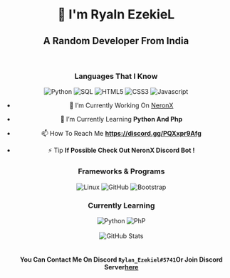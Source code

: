 
<div align="center">
  <h1 style="font-weight: bold;">👋 I'm Ryaln EzekieL</h1>
  <h2>A Random Developer From India</h2>
  <br/>
  <h3>Languages That I Know</h3>
  <div>
    <img alt="Python" src="https://img.shields.io/badge/-Python-040a16?style=for-the-badge&logo=python">
    <img alt="SQL" src="https://img.shields.io/badge/-SQL-040a16?style=for-the-badge&logo=postgresql">
    <img alt="HTML5" src="https://img.shields.io/badge/-HTML5-040a16?style=for-the-badge&logo=html5">
    <img alt="CSS3" src="https://img.shields.io/badge/-CSS3-040a16?style=for-the-badge&logo=css3">
    <img alt="Javascript" src="https://img.shields.io/badge/-Javascript-040a16?style=for-the-badge&logo=javascript">
  </div>

  - 🔭 I’m Currently Working On [NeronX](https://neronx.myvnc.com/)

- 🌱 I’m Currently Learning **Python And Php**

- 📫 How To Reach Me **https://discord.gg/PQXxpr9Afg**

- ⚡ Tip **If Possible Check Out NeronX Discord Bot !**

  
  <h3>Frameworks & Programs</h3>
  <div>

    <img alt="Linux" src="https://img.shields.io/badge/-Linux-040a16?style=for-the-badge&logo=linux">
    <img alt="GitHub" src="https://img.shields.io/badge/-GitHub-040a16?style=for-the-badge&logo=github">
    <img alt="Bootstrap" src="https://img.shields.io/badge/-Bootstrap-040a16?style=for-the-badge&logo=bootstrap">
  </div>

  <h3>Currently Learning</h3>
  <div>
    <img alt="Python" src="https://img.shields.io/badge/-Python-040a16?style=for-the-badge&logo=python">
    <img alt="PhP" src="https://img.shields.io/badge/-Php-040a16?style=for-the-badge&logo=php">
  </div>
  <br/>
  <div>
    <img alt="GitHub Stats" src="https://github-readme-stats.vercel.app/api?username=RyLanEzekieL&count_private=true&show_icons=true&title_color=ffffff&text_color=ffffff&icon_color=ffffff&bg_color=040a16">
  </div>
  <br/>
  <h4>You Can Contact Me On Discord <code>Rylan_Ezekiel#5741</code>Or Join Discord Server<a href="mailto:https://discord.gg/PQXxpr9Afg">here</a></h4>
</div>
